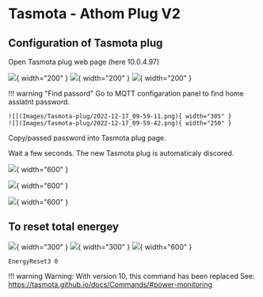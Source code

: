 # Tasmota - Athom Plug V2

## Configuration of Tasmota plug
Open Tasmota plug web page (here 10.0.4.97)

![](Images/Tasmota-plug/2022-12-17_09-53-06.png){ width="200" }
![](Images/Tasmota-plug/2022-12-17_11-09-07.png){ width="200" }
![](Images/Tasmota-plug/2022-12-17_09-58-08.png){ width="200" }

!!! warning  "Find passord"
    Go to MQTT configaration panel to find home assiatnt password.

    ![](Images/Tasmota-plug/2022-12-17_09-59-11.png){ width="305" }
    ![](Images/Tasmota-plug/2022-12-17_09-59-42.png){ width="250" }

Copy/passed password into Tasmota plug page.

Wait a few seconds. The new Tasmota plug is automaticaly discored.

![](Images/Tasmota-plug/2022-12-17_10-00-43.png){ width="600" }

![](Images/Tasmota-plug/2022-12-17_10-01-12.png){ width="600" }

![](Images/Tasmota-plug/2022-12-17_10-07-11.png){ width="600" }

## To reset total energey

![](Images/Tasmota-plug/2022-12-17_11-03-52.png){ width="300" }
![](Images/Tasmota-plug/2022-12-17_11-06-58.png){ width="300" }
![](Images/Tasmota-plug/2022-12-17_11-04-34.png){ width="600" }

```
EnergyReset3 0
```
!!! warning
    Warning: With version 10, this command has been replaced
    See: https://tasmota.github.io/docs/Commands/#power-monitoring